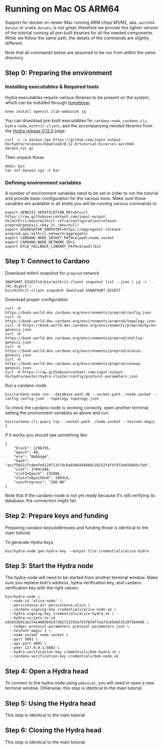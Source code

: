 # Running on Mac OS ARM64

Support for docker on newer Mac running ARM chips M1/M2, aka. `aarch64-darwin` or `arm64-darwin`, is not great, therefore we provide this lighter version of the tutorial running all pre-built binaries for all the needed components. While we follow the same path, the details of the commands are slightly different.

Note that all commands below are assumed to be run from within the same directory.

## Step 0: Preparing the environment

### Installing executables & Required tools

Hydra executables require various libraries to be present on the system, which can be installed through [homebrew](https://brew.sh/):

```
brew install openssl zlib websocat jq
```

You can download pre-built executables for `cardano-node`, `cardano-cli`, `hydra-node`, `mithril-client`, and the accompanying needed libraries from the [Hydra release 0.12.0](https://github.com/input-output-hk/hydra/releases/tag/0.12.0) page.

```
curl -L -o darwin.tgz https://github.com/input-output-hk/hydra/releases/download/0.12.0/tutorial-binaries-aarch64-darwin.tar.gz
```

Then unpack those

```
mkdir bin
tar xzf darwin.tgz -C bin
```

### Defining environment variables

A number of environment variables need to be set in order to run the tutorial and provide basic configuration for the various tools. Make sure those variables are available in all shells you will be running various commands in:

```
export GENESIS_VERIFICATION_KEY=$(curl https://raw.githubusercontent.com/input-output-hk/mithril/main/mithril-infra/configuration/release-preprod/genesis.vkey 2> /dev/null)
export AGGREGATOR_ENDPOINT=https://aggregator.release-preprod.api.mithril.network/aggregator
export CARDANO_NODE_SOCKET_PATH=$(pwd)/node.socket
export CARDANO_NODE_NETWORK_ID=1
export DYLD_FALLBACK_LIBRARY_PATH=$(pwd)/bin
```

## Step 1: Connect to Cardano

Download  mithril snapshot for `preprod` network

```
SNAPSHOT_DIGEST=$(bin/mithril-client snapshot list --json | jq -r '.[0].digest')
bin/mithril-client snapshot download $SNAPSHOT_DIGEST
```

Download proper configuration

```
curl -O https://book.world.dev.cardano.org/environments/preprod/config.json
curl -O https://book.world.dev.cardano.org/environments/preprod/topology.json
curl -O https://book.world.dev.cardano.org/environments/preprod/byron-genesis.json
curl -O https://book.world.dev.cardano.org/environments/preprod/shelley-genesis.json
curl -O https://book.world.dev.cardano.org/environments/preprod/alonzo-genesis.json
curl -O https://book.world.dev.cardano.org/environments/preprod/conway-genesis.json
curl -O https://raw.githubusercontent.com/input-output-hk/hydra/master/hydra-cluster/config/protocol-parameters.json
```

Run a cardano-node

```
bin/cardano-node run --database-path db --socket-path ./node.socket --config config.json --topology topology.json
```

To check the cardano-node is working correctly, open another terminal, setting the environment variables as above and run:

```
bin/cardano-cli query tip --socket-path ./node.socket --testnet-magic 1
```

If it works you should see something like:

```
{
    "block": 1296795,
    "epoch": 89,
    "era": "Babbage",
    "hash": "accf56511fcdeefe9129713c7dc6a0306494b68c26152faf4f472e6568b5cfe0",
    "slot": 37041486,
    "slotInEpoch": 235086,
    "slotsToEpochEnd": 196914,
    "syncProgress": "100.00"
}
```

Note that if the cardano-node is not yet ready because it's still verifying its database, the connection might fail.

## Step 2: Prepare keys and funding

Preparing cardano keys/addresses and funding those is identical to the main tutorial.

To generate Hydra keys,

```
bin/hydra-node gen-hydra-key --output-file credentials/alice-hydra
```

## Step 3: Start the Hydra node

The hydra-node will need to be started from another terminal window.
Make sure you replace bob's address, hydra verification key, and cardano verification key with the right values:

```
bin/hydra-node \
  --node-id "alice-node" \
  --persistence-dir persistence-alice \
  --cardano-signing-key credentials/alice-node.sk \
  --hydra-signing-key credentials/alice-hydra.sk \
  --hydra-scripts-tx-id e5eb53b913e274e4003692d7302f22355af43f839f7aa73cb5eb53510f564496 \
  --ledger-protocol-parameters protocol-parameters.json \
  --testnet-magic 1 \
  --node-socket node.socket \
  --port 5001 \
  --api-port 4001 \
  --peer 127.0.0.1:5002 \
  --hydra-verification-key credentials/bob-hydra.vk \
  --cardano-verification-key credentials/bob-node.vk
```

## Step 4: Open a Hydra head

To connect to the hydra-node using `websocat`, you will need to open a new terminal window. Otherwise, this step is identical to the main tutorial.

## Step 5: Using the Hydra head

This step is identical to the main tutorial

## Step 6: Closing the Hydra head

This step is identical to the main tutorial
